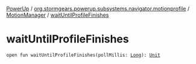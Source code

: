 [PowerUp](../../index.md) / [org.stormgears.powerup.subsystems.navigator.motionprofile](../index.md) / [MotionManager](index.md) / [waitUntilProfileFinishes](./wait-until-profile-finishes.md)

# waitUntilProfileFinishes

`open fun waitUntilProfileFinishes(pollMillis: `[`Long`](https://kotlinlang.org/api/latest/jvm/stdlib/kotlin/-long/index.html)`): `[`Unit`](https://kotlinlang.org/api/latest/jvm/stdlib/kotlin/-unit/index.html)
